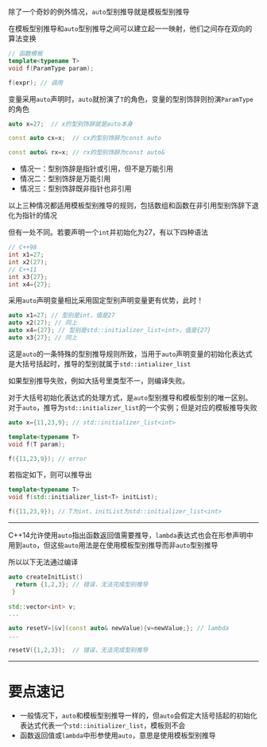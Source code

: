 除了一个奇妙的例外情况，`auto`型别推导就是模板型别推导

在模板型别推导和`auto`型别推导之间可以建立起一一映射，他们之间存在双向的算法变换

```cpp
// 函数模板
template<typename T>
void f(ParamType param);

f(expr); // 调用
```

变量采用`auto`声明时，`auto`就扮演了`T`的角色，变量的型别饰辞则扮演`ParamType`的角色

```cpp
auto x=27;  // x的型别饰辞就是auto本身

const auto cx=x;  // cx的型别饰辞为const auto

const auto& rx=x; // rx的型别饰辞为const auto&
```

- 情况一：型别饰辞是指针或引用，但不是万能引用
- 情况二：型别饰辞是万能引用
- 情况三：型别饰辞既非指针也非引用

以上三种情况都适用模板型别推导的规则，包括数组和函数在非引用型别饰辞下退化为指针的情况

但有一处不同。若要声明一个`int`并初始化为27，有以下四种语法

```cpp
// C++98
int x1=27;
int x2(27);
// C++11
int x3{27};
int x4={27};
```

采用`auto`声明变量相比采用固定型别声明变量更有优势，此时！

```cpp
auto x1=27; // 型别是int，值是27
auto x2(27); // 同上
auto x4={27}; // 型别是std::initializer_list<int>，值是{27}
auto x3{27}; // 同上
```

这是`auto`的一条特殊的型别推导规则所致，当用于`auto`声明变量的初始化表达式是大括号括起时，推导的型别就属于`std::intializer_list`

如果型别推导失败，例如大括号里类型不一，则编译失败。

对于大括号初始化表达式的处理方式，是`auto`型别推导和模板型别的唯一区别。对于`auto`，推导为`std::initializer_list`的一个实例；但是对应的模板推导失败

```cpp
auto x={11,23,9}; // std::initializer_list<int>

template<typename T>
void f(T param);

f({11,23,9}); // error
```

若指定如下，则可以推导出

```cpp
template<typename T>
void f(std::initializer_list<T> initList);

f({11,23,9}); // T为int，initList为std::initializer_list<int> 
```

---

C++14允许使用`auto`指出函数返回值需要推导，`lambda`表达式也会在形参声明中用到`auto`，但这些`auto`用法是在使用模板型别推导而非`auto`型别推导

所以以下无法通过编译

```cpp
auto createInitList()
  return {1,2,3}; // 错误，无法完成型别推导
 }
 
std::vector<int> v;
...

auto resetV=[&v](const auto& newValue){v=newValue;}; // lambda
...

resetV({1,2,3});  // 错误，无法完成型别推导
```

---

# 要点速记

- 一般情况下，`auto`和模板型别推导一样的，但`auto`会假定大括号括起的初始化表达式代表一个`std::initializer_list`，模板则不会
- 函数返回值或`lambda`中形参使用`auto`，意思是使用模板型别推导
